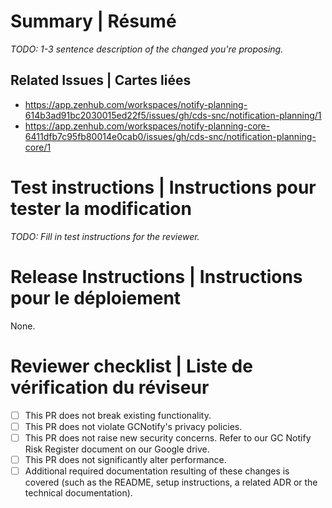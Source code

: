 # Summary | Résumé

_TODO: 1-3 sentence description of the changed you're proposing._

## Related Issues | Cartes liées

* https://app.zenhub.com/workspaces/notify-planning-614b3ad91bc2030015ed22f5/issues/gh/cds-snc/notification-planning/1
* https://app.zenhub.com/workspaces/notify-planning-core-6411dfb7c95fb80014e0cab0/issues/gh/cds-snc/notification-planning-core/1

# Test instructions | Instructions pour tester la modification

_TODO: Fill in test instructions for the reviewer._

# Release Instructions | Instructions pour le déploiement

None.

# Reviewer checklist | Liste de vérification du réviseur

- [ ] This PR does not break existing functionality.
- [ ] This PR does not violate GCNotify's privacy policies.
- [ ] This PR does not raise new security concerns. Refer to our GC Notify Risk Register document on our Google drive.
- [ ] This PR does not significantly alter performance.
- [ ] Additional required documentation resulting of these changes is covered (such as the README, setup instructions, a related ADR or the technical documentation).
